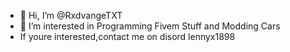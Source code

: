 - 👋 Hi, I’m @RxdvangeTXT
- 👀 I’m interested in Programming Fivem Stuff and Modding Cars
- If youre interested,contact me on disord lennyx1898
<!---
RxdvangeTXT/RxdvangeTXT is a ✨ special ✨ repository because its `README.md` (this file) appears on your GitHub profile.
You can click the Preview link to take a look at your changes.
--->
